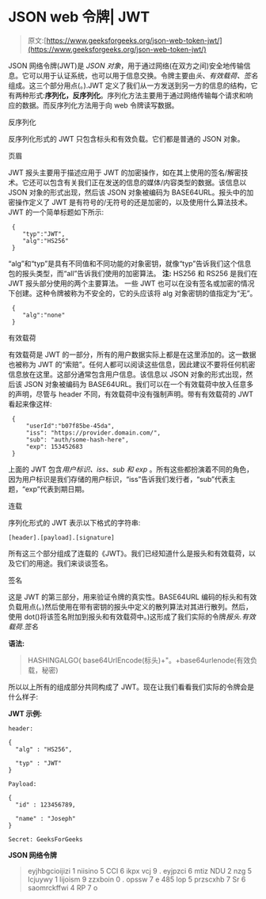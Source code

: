 # JSON web 令牌| JWT

> 原文:[https://www.geeksforgeeks.org/json-web-token-jwt/](https://www.geeksforgeeks.org/json-web-token-jwt/)

JSON 网络令牌(JWT)是 *JSON 对象*，用于通过网络(在双方之间)安全地传输信息。它可以用于认证系统，也可以用于信息交换。令牌主要由*头、有效载荷、签名*组成。这三个部分用点(。).JWT 定义了我们从一方发送到另一方的信息的结构，它有两种形式:**序列化，反序列化**。序列化方法主要用于通过网络传输每个请求和响应的数据。而反序列化方法用于向 web 令牌读写数据。

反序列化

反序列化形式的 JWT 只包含标头和有效负载。它们都是普通的 JSON 对象。

页眉

JWT 报头主要用于描述应用于 JWT 的加密操作，如在其上使用的签名/解密技术。它还可以包含有关我们正在发送的信息的媒体/内容类型的数据。该信息以 JSON 对象的形式出现，然后该 JSON 对象被编码为 BASE64URL。报头中的加密操作定义了 JWT 是有符号的/无符号的还是加密的，以及使用什么算法技术。JWT 的一个简单标题如下所示:

```
 {
    "typ":"JWT",
    "alg":"HS256"
 }

```

“alg”和“typ”是具有不同值和不同功能的对象密钥，就像“typ”告诉我们这个信息包的报头类型，而“all”告诉我们使用的加密算法。
**注:** HS256 和 RS256 是我们在 JWT 报头部分使用的两个主要算法。
一些 JWT 也可以在没有签名或加密的情况下创建。这种令牌被称为不安全的，它的头应该将 alg 对象密钥的值指定为“无”。

```
 {
    "alg":"none"
 }

```

有效载荷

有效载荷是 JWT 的一部分，所有的用户数据实际上都是在这里添加的。这一数据也被称为 JWT 的“索赔”。任何人都可以阅读这些信息，因此建议不要将任何机密信息放在这里。这部分通常包含用户信息。该信息以 JSON 对象的形式出现，然后该 JSON 对象被编码为 BASE64URL。我们可以在一个有效载荷中放入任意多的声明，尽管与 header 不同，有效载荷中没有强制声明。带有有效载荷的 JWT 看起来像这样:

```
 {
     "userId":"b07f85be-45da",
     "iss": "https://provider.domain.com/",
     "sub": "auth/some-hash-here",
     "exp": 153452683
 }

```

上面的 JWT 包含*用户标识、iss、sub 和 exp* 。所有这些都扮演着不同的角色，因为用户标识是我们存储的用户标识，“iss”告诉我们发行者，“sub”代表主题，“exp”代表到期日期。

连载

序列化形式的 JWT 表示以下格式的字符串:

```
[header].[payload].[signature]

```

所有这三个部分组成了连载的《JWT》。我们已经知道什么是报头和有效载荷，以及它们的用途。我们来谈谈签名。

签名

这是 JWT 的第三部分，用来验证令牌的真实性。BASE64URL 编码的标头和有效负载用点(。)然后使用在带有密钥的报头中定义的散列算法对其进行散列。然后，使用 dot()将该签名附加到报头和有效载荷中。)这形成了我们实际的令牌*报头.有效载荷.签名*

**语法:**

> HASHINGALGO( base64UrlEncode(标头)+"。+base64urlenode(有效负载，秘密)

所以以上所有的组成部分共同构成了 JWT。现在让我们看看我们实际的令牌会是什么样子:

**JWT 示例:**

```
header:

{
  "alg" : "HS256",

  "typ" : "JWT"
}

Payload:

{
  "id" : 123456789,

  "name" : "Joseph"
}

Secret: GeeksForGeeks

```

**JSON 网络令牌**

> eyjhbgcioijizi 1 niisino 5 CCI 6 ikpx vcj 9 . eyjpzci 6 mtiz NDU 2 nzg 5 lcjuywy 1 lijoism 9 zzxboin 0 . opssw 7 e 485 lop 5 przscxhb 7 Sr 6 saomrckffwi 4 RP 7 o